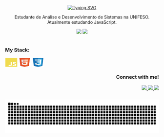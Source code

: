 <div align="center">
<a href="https://git.io/typing-svg"><img src="https://readme-typing-svg.demolab.com?font=Fira+Code&weight=900&size=30&letterSpacing=1.5&pause=1000&color=FF005A&center=true&vCenter=true&width=435&lines=Hello!+I'm+Lu%C3%ADsa." alt="Typing SVG" /></a>
</div>
<p align="center">Estudante de Análise e Desenvolvimento de Sistemas na UNIFESO. Atualmente estudando JavaScript.

<div align="center">
  <a href="https://github.com/Luisa-abreu"></a>
  <img height="180em" src="https://github-readme-stats.vercel.app/api?username=Luisa-abreu&show_icons=true&theme=radical&include_all_commits=true&count_private=true"/>
  <img height="180em" src="https://github-readme-stats.vercel.app/api/top-langs/?username=Luisa-abreu&layout=compact&langs_count=16&theme=radical"/>
</div>

<div><br>
  <h3 align="left">My Stack:</h3>
  <img align="center" alt="Luisa-Js" height="30" width="40" src="https://raw.githubusercontent.com/devicons/devicon/master/icons/javascript/javascript-plain.svg">
  <img align="center" alt="Luisa-HTML" height="30" width="40" src="https://raw.githubusercontent.com/devicons/devicon/master/icons/html5/html5-original.svg">
  <img align="center" alt="Luisa-CSS" height="30" width="40" src="https://raw.githubusercontent.com/devicons/devicon/master/icons/css3/css3-original.svg">
</div>

<div align="right">
  <h3>Connect with me!</h3>
  <a href="https://instagram.com/luisaabreu" target="_blank" rel="noopener noreferrer">
    <img src="https://img.shields.io/badge/-Instagram-%23E4405F?style=for-the-badge&logo=instagram&logoColor=white" />
  </a>
  <a href="mailto:luisa.fontesabreu@gmail.com" target="_blank" rel="noopener noreferrer">
    <img src="https://img.shields.io/badge/Gmail-D14836?style=for-the-badge&logo=gmail&logoColor=white" />
  </a>
  <a href="https://www.linkedin.com/in/luisa-fontes" target="_blank" rel="noopener noreferrer">
    <img src="https://img.shields.io/badge/-LinkedIn-%230077B5?style=for-the-badge&logo=linkedin&logoColor=white" />
  </a>
</div>


##

<picture align="center">
  <source media="(prefers-color-scheme: dark)" srcset="https://raw.githubusercontent.com/Luisa-abreu/Luisa-abreu/output/github-contribution-grid-snake-dark.svg">
  <source media="(prefers-color-scheme: light)" srcset="https://raw.githubusercontent.com/Luisa-abreu/Luisa-abreu/output/github-contribution-grid-snake-dark.svg">
  <img align="center" alt="github contribution grid snake animation" src="https://raw.githubusercontent.com/Luisa-abreu/Luisa-abreu/output/github-contribution-grid-snake.svg">
</picture>
